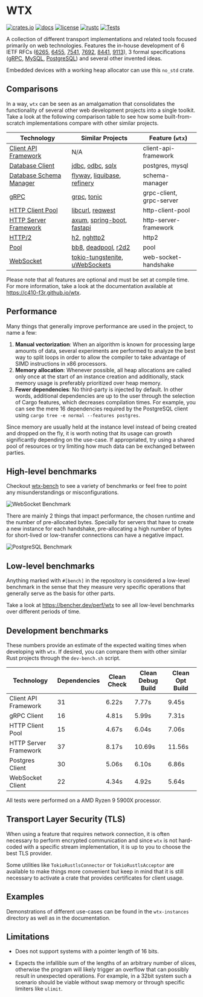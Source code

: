 # WTX

[![crates.io][crates-badge]][crates-url]
[![docs][docs-badge]][docs-url]
[![license][license-badge]][license-url]
[![rustc][rustc-badge]][rustc-url]
[![Tests][actions-badge]][actions-url]

[actions-badge]: https://github.com/c410-f3r/wtx/workflows/Tests/badge.svg
[actions-url]: https://github.com/c410-f3r/wtx/actions?query=workflow%3ATests+branch%3Amain
[crates-badge]: https://img.shields.io/crates/v/wtx.svg?color=blue
[crates-url]: https://crates.io/crates/wtx
[docs-badge]: https://docs.rs/wtx/badge.svg
[docs-url]: https://docs.rs/wtx
[license-badge]: https://img.shields.io/badge/license-MPL2-blue.svg
[license-url]: https://github.com/c410-f3r/wtx/blob/main/LICENSE
[rustc-badge]: https://img.shields.io/badge/rustc-1.84-blue
[rustc-url]: https://blog.rust-lang.org/2025/01/09/Rust-1.84.0.html

A collection of different transport implementations and related tools focused primarily on web technologies. Features the in-house development of 6 IETF RFCs ([6265](https://datatracker.ietf.org/doc/html/rfc6265), [6455](https://datatracker.ietf.org/doc/html/rfc6455), [7541](https://datatracker.ietf.org/doc/html/rfc7541), [7692](https://datatracker.ietf.org/doc/html/rfc7692), [8441](https://datatracker.ietf.org/doc/html/rfc8441), [9113](https://datatracker.ietf.org/doc/html/rfc9113)), 3 formal specifications ([gRPC](https://github.com/grpc/grpc/blob/master/doc/PROTOCOL-HTTP2.md), [MySQL](https://dev.mysql.com/doc/dev/mysql-server/latest/), [PostgreSQL](https://www.postgresql.org/docs/current/protocol.html)) and several other invented ideas.

Embedded devices with a working heap allocator can use this `no_std` crate.

## Comparisons

In a way, `wtx` can be seen as an amalgamation that consolidates the functionality of several other web development projects into a single toolkit. Take a look at the following comparison table to see how some built-from-scratch implementations compare with other similar projects.

| Technology                                         | Similar Projects                                                   | Feature (`wtx`)          |
| -------------------------------------------------- | ------------------------------------------------------------------ | ------------------------ |
| [Client API Framework][client-api-framework]       | N/A                                                                | client-api-framework     |
| [Database Client][database-client]                 | [jdbc][jdbc], [odbc][odbc], [sqlx][sqlx]                           | postgres, mysql          |
| [Database Schema Manager][database-schema-manager] | [flyway][flyway], [liquibase][liquibase], [refinery][refinery]     | schema-manager           |
| [gRPC][grpc]                                       | [grpc][grpc], [tonic][tonic]                                       | grpc-client, grpc-server |
| [HTTP Client Pool][http-client-pool]               | [libcurl][libcurl], [reqwest][reqwest]                             | http-client-pool         |
| [HTTP Server Framework][http-server-framework]     | [axum][axum], [spring-boot][spring-boot], [fastapi][fastapi]       | http-server-framework    |
| [HTTP/2][http2]                                    | [h2][h2], [nghttp2][nghttp2]                                       | http2                    |
| [Pool][pool]                                       | [bb8][bb8], [deadpool][deadpool], [r2d2][r2d2]                     | pool                     |
| [WebSocket][web-socket]                            | [tokio-tungstenite][tokio-tungstenite], [uWebSockets][uWebSockets] | web-socket-handshake     |

Please note that all features are optional and must be set at compile time. For more information, take a look at the documentation available at <https://c410-f3r.github.io/wtx>.

## Performance

Many things that generally improve performance are used in the project, to name a few:

1. **Manual vectorization**: When an algorithm is known for processing large amounts of data, several experiments are performed to analyze the best way to split loops in order to allow the compiler to take advantage of SIMD instructions in x86 processors.
2. **Memory allocation**: Whenever possible, all heap allocations are called only once at the start of an instance creation and additionally, stack memory usage is preferably prioritized over heap memory.
3. **Fewer dependencies**: No third-party is injected by default. In other words, additional dependencies are up to the user through the selection of Cargo features, which decreases compilation times. For example, you can see the mere 16 dependencies required by the PostgreSQL client using `cargo tree -e normal --features postgres`.

Since memory are usually held at the instance level instead of being created and dropped on the fly, it is worth noting that its usage can growth significantly depending on the use-case. If appropriated, try using a shared pool of resources or try limiting how much data can be exchanged between parties.

## High-level benchmarks

Checkout [wtx-bench](https://c410-f3r.github.io/wtx-bench/) to see a variety of benchmarks or feel free to point any misunderstandings or misconfigurations.

![WebSocket Benchmark](https://i.imgur.com/Iv2WzJV.jpg)

There are mainly 2 things that impact performance, the chosen runtime and the number of pre-allocated bytes. Specially for servers that have to create a new instance for each handshake, pre-allocating a high number of bytes for short-lived or low-transfer connections can have a negative impact.

![PostgreSQL Benchmark](https://i.imgur.com/vf2tYxY.jpg)

## Low-level benchmarks

Anything marked with `#[bench]` in the repository is considered a low-level benchmark in the sense that they measure very specific operations that generally serve as the basis for other parts.

Take a look at <https://bencher.dev/perf/wtx> to see all low-level benchmarks over different periods of time.

## Development benchmarks

These numbers provide an estimate of the expected waiting times when developing with `wtx`. If desired, you can compare them with other similar Rust projects through the `dev-bench.sh` script.

| Technology            | Dependencies | Clean Check | Clean Debug Build | Clean Opt Build |
| --------------------- | ------------ | ----------- | ----------------- | --------------- |
| Client API Framework  | 31           | 6.22s       | 7.77s             | 9.45s           |
| gRPC Client           | 16           | 4.81s       | 5.99s             | 7.31s           |
| HTTP Client Pool      | 15           | 4.67s       | 6.04s             | 7.06s           |
| HTTP Server Framework | 37           | 8.17s       | 10.69s            | 11.56s          |
| Postgres Client       | 30           | 5.06s       | 6.10s             | 6.86s           |
| WebSocket Client      | 22           | 4.34s       | 4.92s             | 5.64s           |

All tests were performed on a AMD Ryzen 9 5900X processor.

## Transport Layer Security (TLS)

When using a feature that requires network connection, it is often necessary to perform encrypted communication and since `wtx` is not hard-coded with a specific stream implementation, it is up to you to choose the best TLS provider.

Some utilities like `TokioRustlsConnector` or `TokioRustlsAcceptor` are available to make things more convenient but keep in mind that it is still necessary to activate a crate that provides certificates for client usage.

## Examples

Demonstrations of different use-cases can be found in the `wtx-instances` directory as well as in the documentation.

## Limitations

* Does not support systems with a pointer length of 16 bits.

* Expects the infallible sum of the lengths of an arbitrary number of slices, otherwise the program will likely trigger an overflow that can possibly result in unexpected operations. For example, in a 32bit system such a scenario should be viable without swap memory or through specific limiters like `ulimit`.

[client-api-framework]: https://c410-f3r.github.io/wtx/client-api-framework/index.html
[database-client]: https://c410-f3r.github.io/wtx/database-client/index.html
[database-schema-manager]: https://c410-f3r.github.io/wtx/database-schema-manager/index.html
[grpc]: https://c410-f3r.github.io/wtx/grpc/index.html
[http-client-pool]: https://c410-f3r.github.io/wtx/http-client-pool/index.html
[http-server-framework]: https://c410-f3r.github.io/wtx/http-server-framework/index.html
[http2]: https://c410-f3r.github.io/wtx/http2/index.html
[pool]: https://c410-f3r.github.io/wtx/pool/index.html
[web-socket]: https://c410-f3r.github.io/wtx/web-socket/index.html

[axum]: https://github.com/tokio-rs/axum
[bb8]: https://github.com/djc/bb8
[deadpool]: https://github.com/deadpool-rs/deadpool
[diesel]: https://github.com/diesel-rs/diesel
[fastapi]: https://github.com/fastapi/fastapi
[flyway]: https://github.com/flyway/flyway
[grpc]: https://github.com/grpc/grpc
[h2]: https://github.com/hyperium/h2
[jdbc]: https://docs.oracle.com/javase/8/docs/technotes/guides/jdbc/
[libcurl]: https://github.com/curl/curl
[liquibase]: https://github.com/liquibase/liquibase
[nghttp2]: https://github.com/nghttp2/nghttp2
[odbc]: https://learn.microsoft.com/en-us/sql/odbc
[r2d2]: https://github.com/sfackler/r2d2
[refinery]: https://github.com/rust-db/refinery
[reqwest]: https://github.com/seanmonstar/reqwest
[spring-boot]: https://github.com/spring-projects/spring-boot
[sqlx]: https://github.com/launchbadge/sqlx
[tokio-tungstenite]: https://github.com/snapview/tokio-tungstenite
[tonic]: https://github.com/hyperium/tonic
[uWebSockets]: https://github.com/uNetworking/uWebSockets
